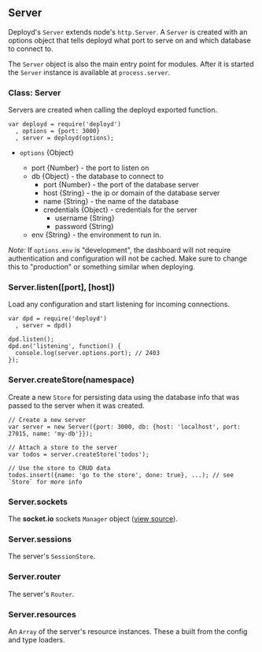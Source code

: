 <!--{
  title: 'Server',
  tags: ['resource', 'type']
}-->

## Server

Deployd's `Server` extends node's `http.Server`. A `Server` is created with an options object that tells deployd what port to serve on and which database to connect to.

The `Server` object is also the main entry point for modules. After it is started the `Server` instance is available at `process.server`.

### Class: Server

Servers are created when calling the deployd exported function.

    var deployd = require('deployd')
      , options = {port: 3000}
      , server = deployd(options);
    
* `options` {Object}

  - port {Number} - the port to listen on
  - db {Object} - the database to connect to
    - port {Number} - the port of the database server
    - host {String} - the ip or domain of the database server
    - name {String} - the name of the database
    - credentials {Object} - credentials for the server
      - username {String}
      - password {String}
  - env {String} - the environment to run in.

*Note:* If `options.env` is "development", the dashboard will not require authentication and configuration will not be cached. Make sure to change this to "production" or something similar when deploying.

### Server.listen([port], [host]) <!-- ref -->

Load any configuration and start listening for incoming connections.

    var dpd = require('deployd')
      , server = dpd()
  
    dpd.listen();
    dpd.on('listening', function() {
      console.log(server.options.port); // 2403
    });
    
### Server.createStore(namespace)  <!-- ref -->

Create a new `Store` for persisting data using the database info that was passed to the server when it was created.

    // Create a new server
    var server = new Server({port: 3000, db: {host: 'localhost', port: 27015, name: 'my-db'}});

    // Attach a store to the server
    var todos = server.createStore('todos');

    // Use the store to CRUD data
    todos.insert({name: 'go to the store', done: true}, ...); // see `Store` for more info
    
### Server.sockets <!-- ref -->

The **socket.io** sockets `Manager` object ([view source](https://github.com/LearnBoost/socket.io/blob/master/lib/manager.js)).

### Server.sessions <!-- ref -->

The server's `SessionStore`.

### Server.router <!-- ref -->

The server's `Router`.

### Server.resources <!-- ref -->

An `Array` of the server's resource instances. These a built from the config and type loaders.